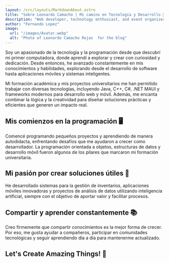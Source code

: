 ```yaml
---
layout: /src/layouts/MarkdownAbout.astro
title: "Sobre Leonardo Camacho | Mi camino en Tecnología y Desarrollo 🚀| EFEELE"
description: "Web developer, technology enthusiast, and event organizer. From my beginnings in development to creating communities and impactful projects, here I share my journey, experiences, and learnings. 🚀☕"
author: "Fernando Lopez"
image:
  url: "/images/Avatar.webp"
  alt: "Photo of Leonardo Camacho Rojas  for the blog"
---
```


Soy un apasionado de la tecnología y la programación desde que descubrí mi primer computadora, donde aprendí a explorar y crear con curiosidad y dedicación. Desde entonces, he avanzado constantemente en mis conocimientos y habilidades, explorando desde el desarrollo de software hasta aplicaciones móviles y sistemas inteligentes.

Mi formación académica y mis proyectos universitarios me han permitido trabajar con diversas tecnologías, incluyendo Java, C++, C#, .NET MAUI y frameworks modernos para desarrollo web y móvil. Además, me encanta combinar la lógica y la creatividad para diseñar soluciones prácticas y eficientes que generen un impacto real.

## Mis comienzos en la programación 🖥️

Comencé programando pequeños proyectos y aprendiendo de manera autodidacta, enfrentando desafíos que me ayudaron a crecer como desarrollador. La programación orientada a objetos, estructuras de datos y desarrollo móvil fueron algunos de los pilares que marcaron mi formación universitaria.



## Mi pasión por crear soluciones útiles 🤖

He desarrollado sistemas para la gestión de inventarios, aplicaciones móviles innovadoras y proyectos de análisis de datos utilizando inteligencia artificial, siempre con el objetivo de aportar valor y facilitar procesos.

## Compartir y aprender constantemente 📚

Creo firmemente que compartir conocimientos es la mejor forma de crecer. Por eso, me gusta ayudar a compañeros, participar en comunidades tecnológicas y seguir aprendiendo día a día para mantenerme actualizado.


## Let's Create Amazing Things! 🚀 
